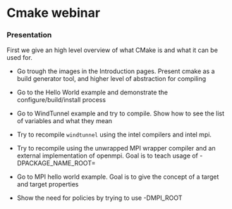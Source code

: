 # Cmake webinar


### Presentation 
First we give an high level overview of what CMake is and what it can be used for.

- Go trough the images in the Introduction pages. Present cmake as a build generator tool, and higher level of abstraction for compiling
- Go to the Hello World example and demonstrate the configure/build/install process 
- Go to WindTunnel example and try to compile. Show how to see the list of variables and what they mean
- Try to recompile `windtunnel` using the intel compilers and intel mpi.
- Try to recompile using the unwrapped MPI wrapper compiler and an external implementation of openmpi. Goal is to teach usage of -DPACKAGE_NAME_ROOT=

- Go to MPI hello world example. Goal is to give the concept of a target and target properties
- Show the need for policies by trying to use -DMPI_ROOT